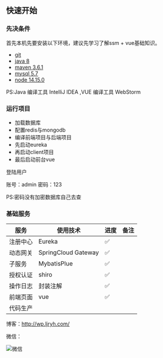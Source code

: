 ## 快速开始

### 先决条件

首先本机先要安装以下环境，建议先学习了解ssm + vue基础知识。

- [git](https://git-scm.com/)
- [java 8](http://www.oracle.com/technetwork/java/javase/downloads/index.html) 
- [maven 3.6.1](http://maven.apache.org/) 
- [mysql 5.7](https://www.mysql.com/) 
- [node 14.15.0](https://nodejs.org/zh-cn/)

PS:Java 编译工具 IntelliJ IDEA ,VUE 编译工具 WebStorm

### 运行项目

- 加载数据库
- 配置redis与mongodb
- 编译前端项目与后端项目
- 先启动eureka
- 再启动client项目
- 最后启动前台vue

登陆用户

账号：admin 密码：123

PS:密码没有加密数据库自己去查

### 基础服务

|  服务     | 使用技术                 |   进度        |    备注   |
|----------|-------------------------|---------------|-----------|
|  注册中心 | Eureka                   |   ✅          |           |
|  动态网关 | SpringCloud Gateway     |   ✅          |           |
|  子服务 | MybatisPlue    |   ✅          |           |
|  授权认证 | shiro    |       ✅    |           |
|  操作日志 | 封装注解    |       ✅    |           |
|  前端页面 | vue    |      ✅     |           |
|  代码生产 |     |           |           |


博客：http://wp.ljryh.com/

微信：

![微信](http://wp.aipaopao.top/wp-content/uploads/2019/03/%E5%BE%AE%E4%BF%A1%E5%9B%BE%E7%89%87_20190323125438-300x300.jpg)
